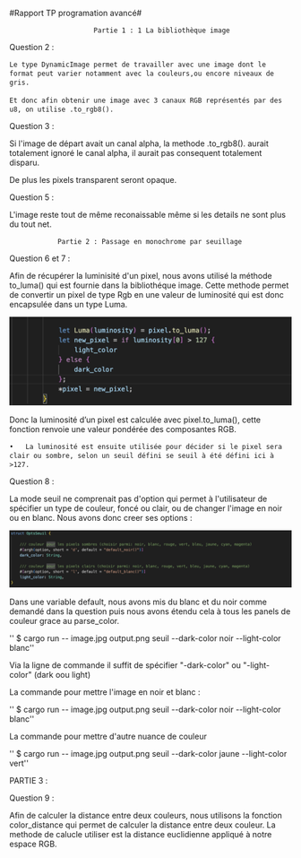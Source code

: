 #Rapport TP programation avancé#

                         Partie 1 : 1 La bibliothèque image

Question 2 : 

	Le type DynamicImage permet de travailler avec une image dont le format peut varier notamment avec la couleurs,ou encore niveaux de gris.

	Et donc afin obtenir une image avec 3 canaux RGB représentés par des u8, on utilise .to_rgb8().


Question 3 : 

Si l'image de départ avait un canal alpha, la methode .to_rgb8(). aurait totalement ignoré le canal alpha, il aurait pas consequent totalement disparu.

De plus les pixels transparent seront opaque. 


Question 5 : 

L'image reste tout de même reconaissable même si les details ne sont plus du tout net.


                Partie 2 : Passage en monochrome par seuillage


Question 6 et 7 : 

Afin de récupérer la luminisité d'un pixel, nous avons utilisé la méthode to_luma() qui est fournie dans la bibliothéque image.
Cette methode permet de convertir un pixel de type Rgb <u8> en une valeur de luminosité qui est donc encapsulée dans un type Luma.


![alt text](./question6.png)

Donc la luminosité d’un pixel est calculée avec pixel.to_luma(), cette fonction renvoie une valeur pondérée des composantes RGB.

	•	La luminosité est ensuite utilisée pour décider si le pixel sera clair ou sombre, selon un seuil défini se seuil à été défini ici à >127.

Question 8 : 

La mode  seuil ne comprenait pas d'option qui permet à l'utilisateur de spécifier un type de couleur, foncé ou clair, ou de changer l'image en noir ou en blanc. 
Nous avons donc creer ses options : 


![alt text](./question8.png)

Dans une variable default, nous avons mis du blanc et du noir comme demandé dans la question puis nous avons étendu cela à tous les panels de couleur grace au parse_color.



'' $ cargo run -- image.jpg output.png seuil --dark-color noir --light-color blanc''

Via la ligne de commande il suffit de spécifier "-dark-color" ou "-light-color" (dark oou light) 

La commande pour mettre l'image en noir et blanc : 

'' $ cargo run -- image.jpg output.png seuil --dark-color noir --light-color blanc''

La commande pour mettre d'autre nuance de couleur

'' $ cargo run -- image.jpg output.png seuil --dark-color jaune --light-color vert''

PARTIE 3 : 

Question 9 : 

Afin de calculer la distance entre deux couleurs, nous utilisons la fonction color_distance qui permet de calculer la distance entre deux couleur. 
La methode de calucle utiliser est la distance euclidienne appliqué à notre espace RGB.



